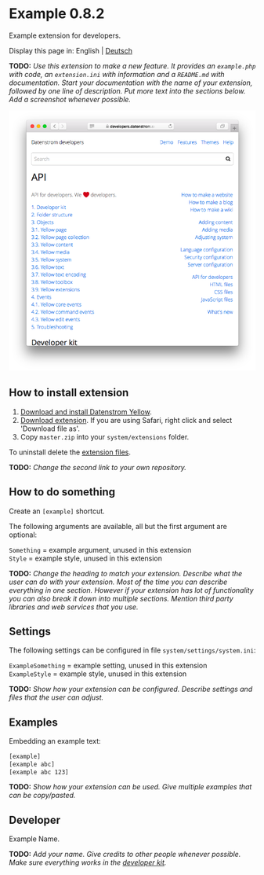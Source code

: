 Example 0.8.2
=============
Example extension for developers.

Display this page in: English | [Deutsch](README.de.md)

**TODO:** *Use this extension to make a new feature. It provides an `example.php` with code, an `extension.ini` with information and a `README.md` with documentation. Start your documentation with the name of your extension, followed by one line of description. Put more text into the sections below. Add a screenshot whenever possible.* 

<p align="center"><img src="example-screenshot.png?raw=true" alt="Screenshot"></p>

## How to install extension

1. [Download and install Datenstrom Yellow](https://github.com/datenstrom/yellow/).
2. [Download extension](https://github.com/schulle4u/yellow-extension-example/archive/master.zip). If you are using Safari, right click and select 'Download file as'.
3. Copy `master.zip` into your `system/extensions` folder.

To uninstall delete the [extension files](extension.ini).

**TODO:** *Change the second link to your own repository.*

## How to do something

Create an `[example]` shortcut. 

The following arguments are available, all but the first argument are optional:

`Something` = example argument, unused in this extension    
`Style` = example style, unused in this extension

**TODO:** *Change the heading to match your extension. Describe what the user can do with your extension. Most of the time you can describe everything in one section. However if your extension has lot of functionality you can also break it down into multiple sections. Mention third party libraries and web services that you use.*

## Settings

The following settings can be configured in file `system/settings/system.ini`:

`ExampleSomething` = example setting, unused in this extension  
`ExampleStyle` = example style, unused in this extension  

**TODO:** *Show how your extension can be configured. Describe settings and files that the user can adjust.*

## Examples

Embedding an example text:

    [example]
    [example abc]
    [example abc 123]

**TODO:** *Show how your extension can be used. Give multiple examples that can be copy/pasted.*

## Developer

Example Name.

**TODO:** *Add your name. Give credits to other people whenever possible. Make sure everything works in the [developer kit](https://github.com/datenstrom/yellow-developers).*
